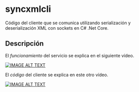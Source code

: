 # syncxmlcli

Código del cliente que se comunica utilizando serialización y deserialización XML con sockets en C# .Net Core.

## Descripción

El *funcionamiento* del servicio se explica en el siguiente vídeo.

[![IMAGE ALT TEXT](https://img.youtube.com/vi/O7gW-S4b_YI/0.jpg)](https://www.youtube.com/watch?v=O7gW-S4b_YI&list=PLK_BHw0Wm4MKLFysxzgfIMKuY0b-HTGvp&index=6 "06. Comunicación xml")

El *código* del cliente se explica en este otro vídeo.

[![IMAGE ALT TEXT](https://img.youtube.com/vi/VEFN_Bj5qmM/0.jpg)](https://www.youtube.com/watch?v=VEFN_Bj5qmM&list=PLK_BHw0Wm4MKLFysxzgfIMKuY0b-HTGvp&index=4 "04. Código servidor subasta")
